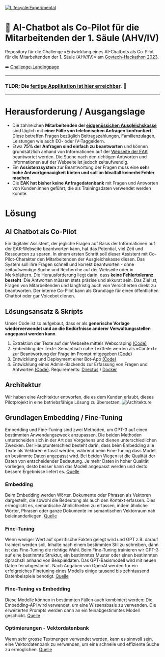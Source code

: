 [![Lifecycle:Experimental](https://img.shields.io/badge/Lifecycle-Experimental-339999)](https://img.shields.io/badge/Lifecycle-Experimental-339999)

# :wave: AI-Chatbot als Co-Pilot für die Mitarbeitenden der 1. Säule (AHV/IV)

Repository für die Challenge «Entwicklung eines AI-Chatbots als Co-Pilot für die Mitarbeitenden der 1. Säule (AHV/IV)» am [Govtech-Hackathon 2023](https://hack.opendata.ch/).

:arrow_right: [Challenge-Landingpage](https://hack.opendata.ch/project/943)

---

### TLDR; Die [fertige Applikation ist hier erreichbar](http://64.226.69.64/). 🤖  
---

# Herausforderung / Ausgangslage
- Die zahlreichen __Mitarbeitenden der [eidgenössichen Ausgleichskasse](https://www.eak.admin.ch/eak/de/home.html)__ sind täglich mit __einer Fülle von telefonischen Anfragen konfrontiert__. Diese betreffen Fragen bezüglich Beitragszahlungen, Familienzulagen, Leistungen wie auch EO- oder IV-Taggeldern.
- Etwa __75% der Anfragen sind einfach zu beantworten__ und können grundsätzlich anhand von Informationen auf der [Webseite der EAK](https://www.eak.admin.ch/eak/de/home.html) beantwortet werden. Die Suche nach den richtigen Antworten und Informationen auf der Webseite ist jedoch zeitaufwendig.
- Ein __Assistenzsystem__ zur Beantwortung der Fragen muss eine __sehr hohe Antwortgenauigkeit bieten und soll im Idealfall keinerlei Fehler machen__. 
- Die __EAK hat bisher keine Anfragedatenbank__ mit Fragen und Antworten von Kunden:innen geführt, die als Trainingsdaten verwendet werden konnte.

# Lösung

## AI Chatbot als Co-Pilot
Ein digitaler Assistent, der jegliche Fragen auf Basis der Informationen auf der EAK-Webseite beantworten kann, hat das Potential, viel Zeit und Ressourcen zu sparen.
In einem ersten Schritt soll dieser Assistent mit Co-Pilot-Charakter den Mitarbeitenden der Ausgleichskasse diesen. Das System soll ihre Fragen schnell und korrekt beantworten - ohne zeitaufwendige Suche und Recherche auf der Webseite oder in Merkblättern. Die Herausforderung liegt darin, dass **keine Fehlertoleranz besteht**. Die Antworten müssen stets präzise und akkurat sein. Das Ziel ist, Fragen von Mitarbeitenden und langfristig auch von Versicherten direkt zu beantworten. Der interne Co-Pilot kann als Grundlage für einen öffentlichen Chatbot oder gar Voicebot dienen.


## Lösungsansatz & Skripts
Unser Code ist so aufgebaut, dass er als **generische Vorlage wiederverwendet und an die Bedürfnisse anderer Verwaltungsstellen angepasst werden kann**.

1. Extraktion der Texte auf der Webseite mittels Webscraping [(Code)](https://github.com/tlorusso/govtech_eak_copilot/tree/main/01_scraping)
2. Embedding der Texte. Semantisch nahe Textteile werden als «Context» zur Beantwortung der Frage im Prompt mitgegeben [(Code)](https://github.com/tlorusso/govtech_eak_copilot/tree/main/02_embedding)
3. Entwicklung und Deployment einer Bot-App [(Code)](https://github.com/tlorusso/govtech_eak_copilot/tree/main/03_app)
4. Entwicklung eines Admin-Backends zur Erfassung von Fragen und Antworten [(Code)](https://github.com/tlorusso/govtech_eak_copilot/tree/main/10_admin_ui). Requirements: [Directus](https://github.com/directus/directus) / [Docker](https://github.com/docker)

## Architektur 
Wir haben eine Architektur entworfen, die es dem Kunden erlaubt, dieses Pilotprojekt in eine betriebsfähige Lösung zu übersetzen.
![Architekture](https://user-images.githubusercontent.com/101552635/227547964-d869f7c8-b505-4384-a91d-5d04d1f867f6.png)

## Grundlagen Embedding / Fine-Tuning
Embedding und Fine-Tuning sind zwei Methoden, um GPT-3 auf einen bestimmten Anwendungszweck anzupassen. Die beiden Methoden unterscheiden sich in der Art des Vorgehens und dienen unterschiedlichen Zwecken. Der Hauptunterschied besteht darin, dass beim Embedding alle Texte als Vektoren erfasst werden, während beim Fine-Tuning dass Modell an bestimmte Daten angepasst wird.
Bei beiden Wegen ist die Qualität der Daten von entscheidender Bedeutung. Je mehr Daten in hoher Qualität vorliegen, desto besser kann das Modell angepasst werden und desto bessere Ergebnisse liefert es.
[Quelle](https://www.mlq.ai/gpt-3-fine-tuning-key-concepts/)

### Embedding
Beim Embedding werden Wörter, Dokumente oder Phrasen als Vektoren dargestellt, die sowohl die Bedeutung als auch den Kontext erfassen. Dies ermöglicht es, semantische Ähnlichkeiten zu erfassen, indem ähnliche Wörter, Phrasen oder ganze Dokumente im semantischen Vektorraum nah beieinanderliegen.
[Quelle](https://www.mlq.ai/gpt-3-fine-tuning-key-concepts/)

### Fine-Tuning
Wenn weniger Wert auf spezifische Fakten gelegt wird und GPT z.B. darauf trainiert werden soll, Inhalte nach einem bestimmten Stil zu schreiben, dann ist das Fine-Tuning die richtige Wahl.
Beim Fine-Tuning trainieren wir GPT-3 auf eine bestimmte Struktur, ein bestimmtes Muster oder einen bestimmten Sprachstil anhand von Beispieldaten. Das GPT-Basismodell wird mit neuen Daten feinabgestimmt.
Nach Angaben von OpenAI werden für ein erfolgreiches Finetuning eines Modells einige tausend bis zehntausend Datenbeispiele benötigt.
[Quelle](https://www.mlq.ai/gpt-3-fine-tuning-key-concepts/)

### Fine-Tuning vs Embedding
Diese Modelle können in bestimmten Fällen auch kombiniert werden: Die Embedding-API wird verwendet, um eine Wissensbasis zu verwenden. Die erweiterten Prompts werden dann an ein feinabgestimmtes Modell geschickt.
[Quelle](https://www.mlq.ai/gpt-3-fine-tuning-key-concepts/)

### Optimierungen - Vektordatenbank
Wenn sehr grosse Textmengen verwendet werden, kann es sinnvoll sein, eine Vektordatenbank zu verwenden, um eine schnelle und effiziente Suche zu ermöglichen. 
[Quelle](https://betterprogramming.pub/openais-embedding-model-with-vector-database-b69014f04433)
